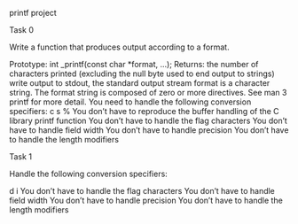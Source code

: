 printf project

Task 0

Write a function that produces output according to a format.

Prototype: int _printf(const char *format, ...); Returns: the number of characters printed (excluding the null byte used to end output to strings) write output to stdout, the standard output stream format is a character string. The format string is composed of zero or more directives. See man 3 printf for more detail. You need to handle the following conversion specifiers: c s % You don’t have to reproduce the buffer handling of the C library printf function You don’t have to handle the flag characters You don’t have to handle field width You don’t have to handle precision You don’t have to handle the length modifiers

Task 1

Handle the following conversion specifiers:

d i You don’t have to handle the flag characters You don’t have to handle field width You don’t have to handle precision You don’t have to handle the length modifiers
